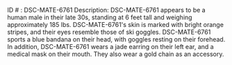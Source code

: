 ID # : DSC-MATE-6761
Description: DSC-MATE-6761 appears to be a human male in their late 30s, standing at 6 feet tall and weighing approximately 185 lbs. DSC-MATE-6761's skin is marked with bright orange stripes, and their eyes resemble those of ski goggles. DSC-MATE-6761 sports a blue bandana on their head, with goggles resting on their forehead. In addition, DSC-MATE-6761 wears a jade earring on their left ear, and a medical mask on their mouth. They also wear a gold chain as an accessory.